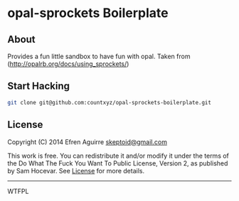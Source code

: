 # opal-sprockets Boilerplate

## About

Provides a fun little sandbox to have fun with opal. Taken from
(http://opalrb.org/docs/using_sprockets/)

## Start Hacking

```bash
git clone git@github.com:countxyz/opal-sprockets-boilerplate.git
```
## License

Copyright (C) 2014 Efren Aguirre <skeptoid@gmail.com>

This work is free. You can redistribute it and/or modify it under the
terms of the Do What The Fuck You Want To Public License, Version 2,
as published by Sam Hocevar. See 
[License](https://github.com/countxyz/opal-sprockets-boilerplate/blob/master/LICENSE.txt)
for more details.

<hr>

<a href="http://www.wtfpl.net/"><img
       src="http://www.wtfpl.net/wp-content/uploads/2012/12/wtfpl-badge-4.png"
       width="80" height="15" alt="WTFPL" /></a>
